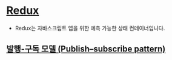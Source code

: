 # [Redux](https://ko.redux.js.org/introduction/getting-started/)

- Redux는 자바스크립트 앱을 위한 예측 가능한 상태 컨테이너입니다.

## [발행-구독 모델 (Publish–subscribe pattern)](https://ko.wikipedia.org/wiki/%EB%B0%9C%ED%96%89-%EA%B5%AC%EB%8F%85_%EB%AA%A8%EB%8D%B8)

